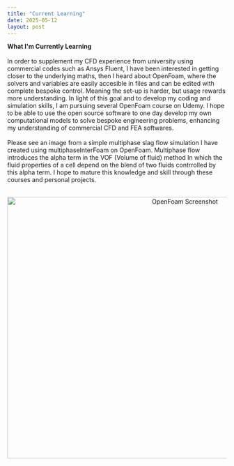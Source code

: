 ```yaml
---
title: "Current Learning"
date: 2025-05-12
layout: post
---
```


**What I'm Currently Learning**
<br><br>
In order to supplement my CFD experience from university using commercial codes such as Ansys Fluent, I have been interested in getting closer to the underlying maths, 
then I heard about OpenFoam, where the solvers and variables are easily accesible in files and can be edited with complete bespoke control. Meaning the set-up is harder, but usage rewards more understanding. 
In light of this goal and to develop my coding and simulation skills, I am pursuing several OpenFoam course on Udemy.
I hope to be able to use the open source software to one day develop my own computational models to solve bespoke engineering problems,
enhancing my understanding of commercial CFD and FEA softwares.
<br><br>
Please see an image from a simple multiphase slag flow simulation I have created using multiphaseInterFoam on OpenFoam.
Multiphase flow introduces the alpha term in the VOF (Volume of fluid) method In which the fluid properties of a cell depend on the blend of two fluids contrrolled by this alpha term. 
I hope to mature this knowledge and skill through these courses and personal projects. 
<br><br>

<div style="text-align: center;">
   <img src="https://alexdawes-01.github.io/AlexDawes-Engineering_Portfolio/assets/images/OpenFoam-basics.png" alt="OpenFoam Screenshot" width="800" height="600"/>
</div>
